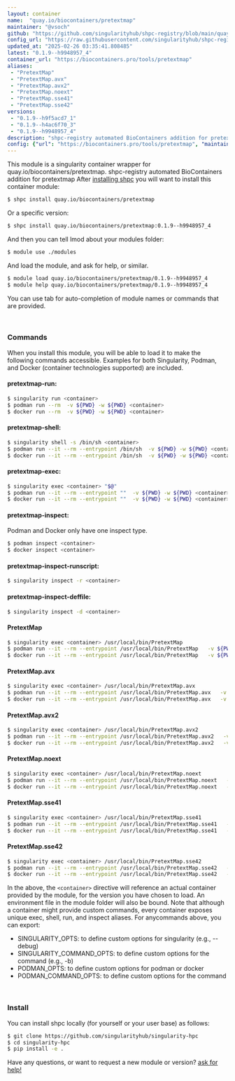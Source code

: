 ```yaml
---
layout: container
name:  "quay.io/biocontainers/pretextmap"
maintainer: "@vsoch"
github: "https://github.com/singularityhub/shpc-registry/blob/main/quay.io/biocontainers/pretextmap/container.yaml"
config_url: "https://raw.githubusercontent.com/singularityhub/shpc-registry/main/quay.io/biocontainers/pretextmap/container.yaml"
updated_at: "2025-02-26 03:35:41.808485"
latest: "0.1.9--h9948957_4"
container_url: "https://biocontainers.pro/tools/pretextmap"
aliases:
 - "PretextMap"
 - "PretextMap.avx"
 - "PretextMap.avx2"
 - "PretextMap.noext"
 - "PretextMap.sse41"
 - "PretextMap.sse42"
versions:
 - "0.1.9--h9f5acd7_1"
 - "0.1.9--h4ac6f70_3"
 - "0.1.9--h9948957_4"
description: "shpc-registry automated BioContainers addition for pretextmap"
config: {"url": "https://biocontainers.pro/tools/pretextmap", "maintainer": "@vsoch", "description": "shpc-registry automated BioContainers addition for pretextmap", "latest": {"0.1.9--h9948957_4": "sha256:7d25faef12eccb15508573e215a05a892c14e3e1a01cc7a8045b03612fd08c78"}, "tags": {"0.1.9--h9f5acd7_1": "sha256:2ea29e078166daa95ea28d500cd2df46eec77cebc9d100ed986f797e3a282ae1", "0.1.9--h4ac6f70_3": "sha256:f154ad10859562ffea6cbaec96764d0c454ee74a82f0b5cacd1edc1a6375c739", "0.1.9--h9948957_4": "sha256:7d25faef12eccb15508573e215a05a892c14e3e1a01cc7a8045b03612fd08c78"}, "docker": "quay.io/biocontainers/pretextmap", "aliases": {"PretextMap": "/usr/local/bin/PretextMap", "PretextMap.avx": "/usr/local/bin/PretextMap.avx", "PretextMap.avx2": "/usr/local/bin/PretextMap.avx2", "PretextMap.noext": "/usr/local/bin/PretextMap.noext", "PretextMap.sse41": "/usr/local/bin/PretextMap.sse41", "PretextMap.sse42": "/usr/local/bin/PretextMap.sse42"}}
---
```


This module is a singularity container wrapper for quay.io/biocontainers/pretextmap.
shpc-registry automated BioContainers addition for pretextmap
After [installing shpc](#install) you will want to install this container module:


```bash
$ shpc install quay.io/biocontainers/pretextmap
```

Or a specific version:

```bash
$ shpc install quay.io/biocontainers/pretextmap:0.1.9--h9948957_4
```

And then you can tell lmod about your modules folder:

```bash
$ module use ./modules
```

And load the module, and ask for help, or similar.

```bash
$ module load quay.io/biocontainers/pretextmap/0.1.9--h9948957_4
$ module help quay.io/biocontainers/pretextmap/0.1.9--h9948957_4
```

You can use tab for auto-completion of module names or commands that are provided.

<br>

### Commands

When you install this module, you will be able to load it to make the following commands accessible.
Examples for both Singularity, Podman, and Docker (container technologies supported) are included.

#### pretextmap-run:

```bash
$ singularity run <container>
$ podman run --rm  -v ${PWD} -w ${PWD} <container>
$ docker run --rm  -v ${PWD} -w ${PWD} <container>
```

#### pretextmap-shell:

```bash
$ singularity shell -s /bin/sh <container>
$ podman run --it --rm --entrypoint /bin/sh  -v ${PWD} -w ${PWD} <container>
$ docker run --it --rm --entrypoint /bin/sh  -v ${PWD} -w ${PWD} <container>
```

#### pretextmap-exec:

```bash
$ singularity exec <container> "$@"
$ podman run --it --rm --entrypoint ""  -v ${PWD} -w ${PWD} <container> "$@"
$ docker run --it --rm --entrypoint ""  -v ${PWD} -w ${PWD} <container> "$@"
```

#### pretextmap-inspect:

Podman and Docker only have one inspect type.

```bash
$ podman inspect <container>
$ docker inspect <container>
```

#### pretextmap-inspect-runscript:

```bash
$ singularity inspect -r <container>
```

#### pretextmap-inspect-deffile:

```bash
$ singularity inspect -d <container>
```


#### PretextMap

```bash
$ singularity exec <container> /usr/local/bin/PretextMap
$ podman run --it --rm --entrypoint /usr/local/bin/PretextMap   -v ${PWD} -w ${PWD} <container> -c " $@"
$ docker run --it --rm --entrypoint /usr/local/bin/PretextMap   -v ${PWD} -w ${PWD} <container> -c " $@"
```


#### PretextMap.avx

```bash
$ singularity exec <container> /usr/local/bin/PretextMap.avx
$ podman run --it --rm --entrypoint /usr/local/bin/PretextMap.avx   -v ${PWD} -w ${PWD} <container> -c " $@"
$ docker run --it --rm --entrypoint /usr/local/bin/PretextMap.avx   -v ${PWD} -w ${PWD} <container> -c " $@"
```


#### PretextMap.avx2

```bash
$ singularity exec <container> /usr/local/bin/PretextMap.avx2
$ podman run --it --rm --entrypoint /usr/local/bin/PretextMap.avx2   -v ${PWD} -w ${PWD} <container> -c " $@"
$ docker run --it --rm --entrypoint /usr/local/bin/PretextMap.avx2   -v ${PWD} -w ${PWD} <container> -c " $@"
```


#### PretextMap.noext

```bash
$ singularity exec <container> /usr/local/bin/PretextMap.noext
$ podman run --it --rm --entrypoint /usr/local/bin/PretextMap.noext   -v ${PWD} -w ${PWD} <container> -c " $@"
$ docker run --it --rm --entrypoint /usr/local/bin/PretextMap.noext   -v ${PWD} -w ${PWD} <container> -c " $@"
```


#### PretextMap.sse41

```bash
$ singularity exec <container> /usr/local/bin/PretextMap.sse41
$ podman run --it --rm --entrypoint /usr/local/bin/PretextMap.sse41   -v ${PWD} -w ${PWD} <container> -c " $@"
$ docker run --it --rm --entrypoint /usr/local/bin/PretextMap.sse41   -v ${PWD} -w ${PWD} <container> -c " $@"
```


#### PretextMap.sse42

```bash
$ singularity exec <container> /usr/local/bin/PretextMap.sse42
$ podman run --it --rm --entrypoint /usr/local/bin/PretextMap.sse42   -v ${PWD} -w ${PWD} <container> -c " $@"
$ docker run --it --rm --entrypoint /usr/local/bin/PretextMap.sse42   -v ${PWD} -w ${PWD} <container> -c " $@"
```



In the above, the `<container>` directive will reference an actual container provided
by the module, for the version you have chosen to load. An environment file in the
module folder will also be bound. Note that although a container
might provide custom commands, every container exposes unique exec, shell, run, and
inspect aliases. For anycommands above, you can export:

 - SINGULARITY_OPTS: to define custom options for singularity (e.g., --debug)
 - SINGULARITY_COMMAND_OPTS: to define custom options for the command (e.g., -b)
 - PODMAN_OPTS: to define custom options for podman or docker
 - PODMAN_COMMAND_OPTS: to define custom options for the command

<br>

### Install

You can install shpc locally (for yourself or your user base) as follows:

```bash
$ git clone https://github.com/singularityhub/singularity-hpc
$ cd singularity-hpc
$ pip install -e .
```

Have any questions, or want to request a new module or version? [ask for help!](https://github.com/singularityhub/singularity-hpc/issues)